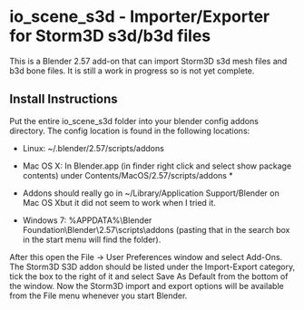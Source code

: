 io\_scene\_s3d - Importer/Exporter for Storm3D s3d/b3d files
=============================================================

This is a Blender 2.57 add-on that can import Storm3D s3d mesh files and b3d bone files. It is still a work in progress so is not yet complete.

Install Instructions
--------------------

Put the entire io\_scene\_s3d folder into your blender config addons directory. The config location is found in the following locations:

 - Linux: ~/.blender/2.57/scripts/addons

 - Mac OS X: In Blender.app (in finder right click and select show package contents) under Contents/MacOS/2.57/scripts/addons *

* Addons should really go in ~/Library/Application Support/Blender on Mac OS Xbut it did not seem to work when I tried it.

 - Windows 7: %APPDATA%\Blender Foundation\Blender\2.57\scripts\addons (pasting that in the search box in the start menu will find the folder).

After this open the File -> User Preferences window and select Add-Ons. The Storm3D S3D addon should be listed under the Import-Export category, tick the box to the right of it and select Save As Default from the bottom of the window. Now the Storm3D import and export options will be available from the File menu whenever you start Blender.

